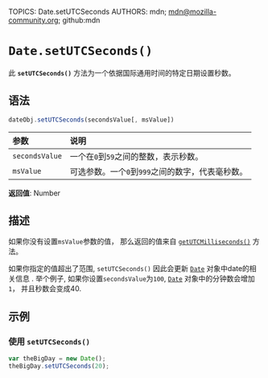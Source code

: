 TOPICS: Date.setUTCSeconds
AUTHORS: mdn; mdn@mozilla-community.org; github:mdn

# `Date.setUTCSeconds()`

此 **`setUTCSeconds()`** 方法为一个依据国际通用时间的特定日期设置秒数。

## 语法

```javascript
dateObj.setUTCSeconds(secondsValue[, msValue])
```

| 参数 | 说明 |
| :-- | :-- |
| `secondsValue` | 一个在`0`到`59`之间的整数，表示秒数。 |
| `msValue` | 可选参数。一个`0`到`999`之间的数字，代表毫秒数。 |

**返回值**: Number

## 描述

如果你没有设置`msValue`参数的值， 那么返回的值来自 [`getUTCMilliseconds()`](/zh-hans/webfrontend/Date.getUTCMilliseconds)
方法。

如果你指定的值超出了范围, `setUTCSeconds()` 因此会更新 [`Date`](/zh-hans/webfrontend/Date) 对象中date的相关信息 . 举个例子, 如果你设置`secondsValue`为`100`,
[`Date`](/zh-hans/webfrontend/Date) 对象中的分钟数会增加`1`， 并且秒数会变成40.

## 示例

### 使用 `setUTCSeconds()`

```javascript
var theBigDay = new Date();
theBigDay.setUTCSeconds(20);
```
